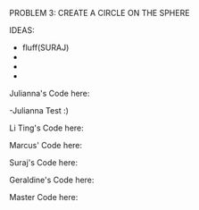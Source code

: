 PROBLEM 3: CREATE A CIRCLE ON THE SPHERE

IDEAS:
- fluff(SURAJ)
-
-
-



Julianna's Code here:

-Julianna Test :)

Li Ting's Code here:

Marcus' Code here:

Suraj's Code here:

Geraldine's Code here:

Master Code here:
